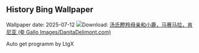 ## History Bing Wallpaper
Wallpaper date: 2025-07-12
![](https://www.bing.com/th?id=OHR.ThomsonGazelle_ZH-CN0413171014_UHD.jpg&w=1000)Download: [汤氏瞪羚母亲和小鹿，马赛马拉，肯尼亚 (© Gallo Images/DanitaDelimont.com)](https://www.bing.com/th?id=OHR.ThomsonGazelle_ZH-CN0413171014_UHD.jpg)

Auto get programm by LtgX
